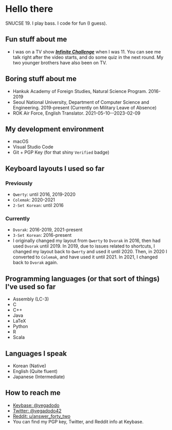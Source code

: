 # Hello there

<!--
**vegadodo/vegadodo** is a ✨ _special_ ✨ repository because its `README.md` (this file) appears on your GitHub profile.

Here are some ideas to get you started:

- 🔭 I’m currently working on ...
- 🌱 I’m currently learning ...
- 👯 I’m looking to collaborate on ...
- 🤔 I’m looking for help with ...
- 💬 Ask me about ...
- 📫 How to reach me: ...
- 😄 Pronouns: ...
- ⚡ Fun fact: ...
-->

SNUCSE 19. I play bass. I code for fun (I guess).

## Fun stuff about me

- I was on a TV show ***[Infinite Challenge](https://youtu.be/YwTQexnpau8?t=321)*** when I was 11. You can see me talk right after the video starts, and do some quiz in the next round. My two younger brothers have also been on TV.

## Boring stuff about me

- Hankuk Academy of Foreign Studies, Natural Science Program. 2016-2019
- Seoul National University, Department of Computer Science and Engineering. 2019-present (Currently on Military Leave of Absence)
- ROK Air Force, English Translator. 2021-05-10--2023-02-09

## My development environment

- macOS
- Visual Studio Code
- Git + PGP Key (for that shiny `Verified` badge)

## Keyboard layouts I used so far

### Previously

- `Qwerty`: until 2016, 2019-2020
- `Colemak`: 2020-2021
- `2-Set Korean`: until 2016

### Currently

- `Dvorak`: 2016-2019, 2021-present
- `3-Set Korean`: 2016-present
- I originally changed my layout from `Qwerty` to `Dvorak` in 2016, then had used `Dvorak` until 2019. In 2019, due to issues related to shortcuts, I changed my layout back to `Qwerty` and used it until 2020. Then, in 2020 I converted to `Colemak`, and have used it until 2021. In 2021, I changed back to `Dvorak` again.

## Programming languages (or that sort of things) I've used so far

- Assembly (LC-3)
- C
- C++
- Java
- LaTeX
- Python
- R
- Scala

## Languages I speak

- Korean (Native)
- English (Quite fluent)
- Japanese (Intermediate)
  
## How to reach me

- [Keybase: @vegadodo](https://keybase.io/vegadodo)
- [Twitter: @vegadodo42](https://twitter.com/vegadodo42)
- [Reddit: u/answer_forty_two](https://www.reddit.com/user/answer_forty_two)
- You can find my PGP key, Twitter, and Reddit info at Keybase.
